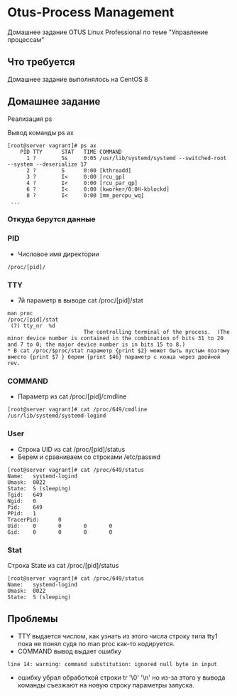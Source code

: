 # Otus-Process Management
Домашнее задание OTUS Linux Professional по теме "Управление процессам"

## Что требуется
Домашнее задание выполнялось на CentOS 8


## Домашнее задание
Реализация ps

Вывод команды ps ax
```
[root@server vagrant]# ps ax
    PID TTY      STAT   TIME COMMAND
      1 ?        Ss     0:05 /usr/lib/systemd/systemd --switched-root --system --deserialize 17
      2 ?        S      0:00 [kthreadd]
      3 ?        I<     0:00 [rcu_gp]
      4 ?        I<     0:00 [rcu_par_gp]
      6 ?        I<     0:00 [kworker/0:0H-kblockd]
      8 ?        I<     0:00 [mm_percpu_wq]
 ...
 ```
 ### Откуда берутся данные
 
 ### PID 
 * Числовое имя директории 
 ```
 /proc/[pid]/
 ```
### TTY
* 7й параметр в выводе cat /proc/[pid]/stat
```
man proc
/proc/[pid]/stat
 (7) tty_nr  %d
                        The controlling terminal of the process.  (The minor device number is contained in the combination of bits 31 to 20 and 7 to 0; the major device number is in bits 15 to 8.)                   
* В cat /proc/$proc/stat параметр {print $2} может быть пустым поэтому вместо {print $7 } берем {print $46} параметр с конца через двойной rev.

``` 
### COMMAND
* Параметр из cat /proc/[pid]/cmdline
```
[root@server vagrant]# cat /proc/649/cmdline
/usr/lib/systemd/systemd-logind
```
 

### User
* Строка UID из cat /proc/[pid]/status
* Берем и  сравниваем со строками /etc/passwd
    
```
[root@server vagrant]# cat /proc/649/status 
Name:   systemd-logind
Umask:  0022
State:  S (sleeping)
Tgid:   649
Ngid:   0
Pid:    649
PPid:   1
TracerPid:      0
Uid:    0       0       0       0
Gid:    0       0       0       0
```
### Stat
Строка State из cat /proc/[pid]/status 
```
[root@server vagrant]# cat /proc/649/status 
Name:   systemd-logind
Umask:  0022
State:  S (sleeping)
```
## Проблемы
* TTY выдается числом, как узнать из этого числа строку типа tty1 пока не понял судя по man proc как-то кодируется.
* COMMAND вывод выдает ошибку 
```
line 14: warning: command substitution: ignored null byte in input
```
* ошибку убрал обработкой строки tr '\0' '\n' но из-за этого у вывода команды съезжают на новую строку параметры запуска. 
